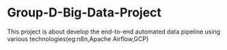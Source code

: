 # Group-D-Big-Data-Project
This project is about develop the end-to-end automated data pipeline using various technologies(eg:n8n,Apache Airflow,GCP)
